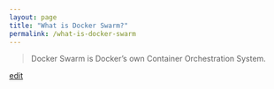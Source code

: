 ```yaml
---
layout: page
title: "What is Docker Swarm?"
permalink: /what-is-docker-swarm
---
```


> Docker Swarm is Docker’s own Container Orchestration System.

<p class="edit-term"><a href="https://github.com/and-digital/tech-definitions/blob/master/definitions/infrastructure/docker-swarm.md">edit</a></p>
